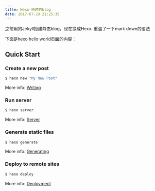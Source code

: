 ```yaml
---
title: Hexo 搭建的blog
date: 2017-07-28 21:25:35
---
```


之前用的Jekyll搭建静态blog，现在换成Hexo. 重温了一下mark down的语法

下面是hexo hello world页面的内容：
## Quick Start

### Create a new post

``` bash
$ hexo new "My New Post"
```

More info: [Writing](https://hexo.io/docs/writing.html)

### Run server

``` bash
$ hexo server
```

More info: [Server](https://hexo.io/docs/server.html)

### Generate static files

``` bash
$ hexo generate
```

More info: [Generating](https://hexo.io/docs/generating.html)

### Deploy to remote sites

``` bash
$ hexo deploy
```

More info: [Deployment](https://hexo.io/docs/deployment.html)
